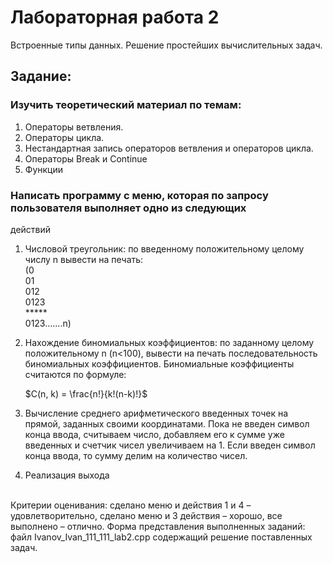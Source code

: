<script src="https://cdnjs.cloudflare.com/ajax/libs/mathjax/2.7.7/MathJax.js?config=TeX-MML-AM_CHTML"></script>


# Лабораторная работа 2
Встроенные типы данных. Решение простейших вычислительных задач.
## Задание:
### Изучить теоретический материал по темам:
1. Операторы ветвления.
2. Операторы цикла.
3. Нестандартная запись операторов ветвления и операторов цикла.
4. Операторы Break и Continue
5. Функции
### Написать программу с меню, которая по запросу пользователя выполняет одно из следующих
действий

1. Числовой треугольник: по введенному положительному целому числу n вывести на печать: <br>
(0 <br>
01 <br>
012 <br>
0123 <br>
***** <br>
0123…….n) 
2. Нахождение биномиальных коэффициентов: по заданному целому положительному n (n<100),
вывести на печать последовательность биномиальных коэффициентов. Биномиальные
коэффициенты считаются по формуле:

    $C(n, k) = \frac{n!}{k!(n-k)!}$

3. Вычисление среднего арифметического введенных точек на прямой, заданных своими
координатами. Пока не введен символ конца ввода, считываем число, добавляем его к сумме
уже введенных и счетчик чисел увеличиваем на 1. Если введен символ конца ввода, то сумму
делим на количество чисел.
4. Реализация выхода <br>
<br>
Критерии оценивания: сделано меню и действия 1 и 4 – удовлетворительно, сделано меню и 3
действия – хорошо, все выполнено – отлично.
Форма представления выполненных заданий: файл Ivanov_Ivan_111_111_lab2.cpp содержащий
решение поставленных задач. 
